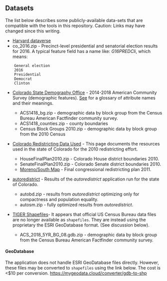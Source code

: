 ## Datasets
The list below describes some publicly-available data-sets that are compatible with the tools in this repository. Caution: Links may have changed since this writing.

* [Harvard dataverse](https://dataverse.harvard.edu/dataset.xhtml?persistentId=doi:10.7910/DVN/NH5S2I)
 * co_2016.zip - Precinct-level presidential and senatorial election results for 2016. A typical feature field has a name like: *G16PREDCli*, which means:
```
    General election
    2016
    Presidential
    Democrat
    Clinton
```
* [Colorado State Demography Office](https://demography.dola.colorado.gov/gis/gis-data/#census-and-acs) - 2014-2018 American Community Survey (demographic features). [See](file:///Users/chuckc/downloads/cntdem_acs_2014.htm) for a glossary of attribute names and their meanings.
  * ACS1418_bg.zip - demographic data by block group from the Census Bureau American Factfinder community survey.
  * ACS1418_counties.zip - county boundaries
  * Census Block Groups 2010.zip - demographic data by block group from the 2010 Census


* [Colorado Redistricting Data Used](https://www.colorado.gov/pacific/cga-redistrict/data-used) - This page documents the resources used in the state of Colorado for the 2010 redistricting effort.
   * HouseFinalPlan2010.zip - Colorado House district boundaries 2010.
   * SenateFinalPlan2010.zip - Colorado Senate district boundaries 2010.
   * [Moreno/South Map](https://redistricting.colorado.gov/proposed-congressional-maps) - Final congressional redistricting plan 2011.


* [autoredistrict](ftp://autoredistrict.org/pub/shapefiles_2010_vtd/Colorado/2010/2012/vtd/) - Results of the *autoredistrict* application run for the state of Colorado.
  * autobd.zip - results from *autoredistrict*  optimizing only for compactness and population equality.
  * autosm.zip - fully optimized results from *autoredistrict*.

* [TIGER Shapefiles](https://www.census.gov/geographies/mapping-files/time-series/geo/tiger-data.html)- It appears that official US Census Bureau data files are no longer available as `shapefiles`. They are instead using the proprietary the ESRI GeoDatabase format. (See discussion below).
    * ACS_2018_5YR_BG_08.gdb.zip - demographic data by block group from the Census Bureau American Factfinder community survey.


#### GeoDatabase
The application does not handle ESRI GeoDatabase files directly. However, these files may be converted to `shapefiles` using the link below. The cost is <$10 per conversion.
https://mygeodata.cloud/converter/gdb-to-shp

